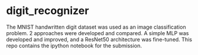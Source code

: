 # digit_recognizer
The MNIST handwritten digit dataset was used as an image classification problem. 2 approaches were developed and compared. A simple MLP was developed and improved, and a ResNet50 architecture was fine-tuned. This repo contains the ipython notebook for the submission.

